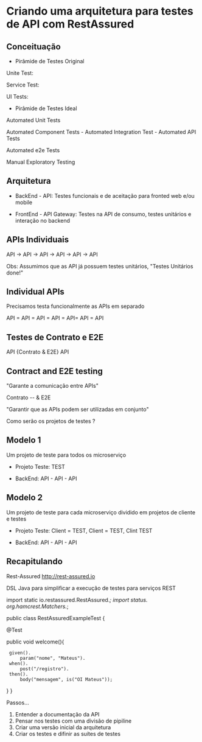 # Criando uma arquitetura para testes de API com RestAssured

## Conceituação

- Pirâmide de Testes Original

Unite Test:

Service Test:

UI Tests:

- Pirâmide de Testes Ideal

Automated Unit Tests

Automated Component Tests - Automated Integration Test - Automated API Tests

Automated e2e Tests

Manual Exploratory Testing

## Arquitetura

- BackEnd - API: Testes funcionais e de aceitação para fronted web e/ou mobile

- FrontEnd - API Gateway: Testes na API de consumo, testes unitários e interação no backend

## APIs Individuais

API -> API -> API -> API -> API -> API

Obs: Assumimos que as API já possuem testes  unitários, "Testes Unitários done!"

## Individual APIs

Precisamos testa funcionalmente as APIs em separado

API = API = API = API = API= API = API

## Testes de Contrato e E2E

API {Contrato & E2E} API

## Contract and E2E testing

"Garante a comunicação entre APIs"

Contrato -- & E2E

"Garantir que as APIs podem ser utilizadas em conjunto"

Como serão os projetos de testes ?

## Modelo 1

Um projeto de teste para todos os microserviço

- Projeto Teste: TEST

- BackEnd: API - API - API

## Modelo 2

Um projeto de teste para cada microserviço dividido em projetos de cliente e testes

- Projeto Teste: Client = TEST, Client = TEST, Clint TEST

- BackEnd: API - API - API

## Recapitulando
Rest-Assured
http://rest-assured.io

DSL Java para simplificar a execução de testes para serviços REST

import static io.restassured.RestAssured.*;
import status. org.hamcrest.Matchers.*;

public class RestAssuredExampleTest {

   @Test

   public void welcome(){

     given().
         param("nome", "Mateus").
     when().
         post("/registro").
     then().
         body("mensagem", is("OI Mateus"));
   }
}

Passos...

1. Entender a documentação da API
2. Pensar nos testes com uma divisão de pipiline
3. Criar uma versão inicial da arquitetura
4. Criar os testes e difinir as suítes de testes
